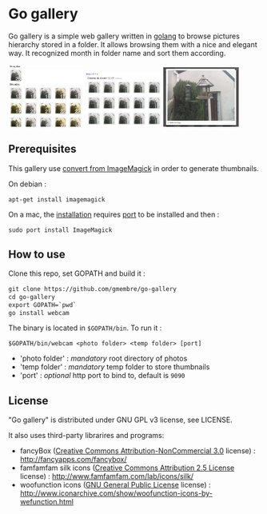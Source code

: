 Go gallery
========

Go gallery is a simple web gallery written in [golang](https://golang.org) to browse pictures hierarchy stored in a folder. It allows browsing them with a nice and elegant way. It recognized month in folder name and sort them according.

<img src="/doc/folders.png?raw=true" alt="Folder listing" width="30%">
<img src="/doc/photo.png?raw=true" alt="Photo listing" width="30%">
<img src="/doc/fancybox.png?raw=true" alt="Fancybox" width="30%">

Prerequisites
----------

This gallery use [convert from ImageMagick](http://www.imagemagick.org/script/convert.php) in order to generate thumbnails.

On debian :
```
apt-get install imagemagick
```

On a mac, the [installation](http://www.imagemagick.org/script/binary-releases.php#macosx) requires [port](https://www.macports.org/) to be installed and then :
```
sudo port install ImageMagick
```

How to use
----------

Clone this repo, set GOPATH and build it :
```
git clone https://github.com/gmembre/go-gallery
cd go-gallery
export GOPATH=`pwd`
go install webcam
```

The binary is located in `$GOPATH/bin`.
To run it :
```
$GOPATH/bin/webcam <photo folder> <temp folder> [port]
```
  * 'photo folder' : *mandatory* root directory of photos
  * 'temp folder' : *mandatory* temp folder to store thumbnails
  * 'port' : *optional* http port to bind to, default is `9090`


License
----------
"Go gallery" is distributed under GNU GPL v3 license, see LICENSE.

It also uses third-party librarires and programs:
  * fancyBox ([Creative Commons Attribution-NonCommercial 3.0](http://creativecommons.org/licenses/by-nc/3.0/) license) :  http://fancyapps.com/fancybox/
  * famfamfam silk icons ([Creative Commons Attribution 2.5 License](http://creativecommons.org/licenses/by/2.5/) license) : http://www.famfamfam.com/lab/icons/silk/
  * woofunction icons ([GNU General Public License](http://www.gnu.org/licenses/gpl.html) license) : http://www.iconarchive.com/show/woofunction-icons-by-wefunction.html
